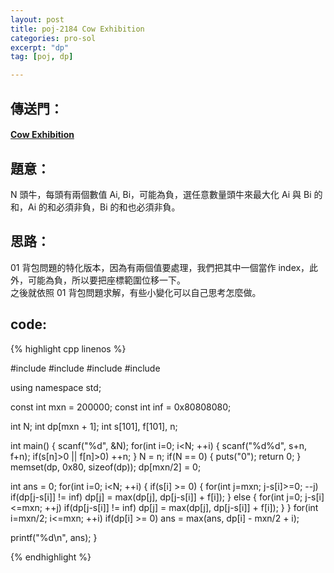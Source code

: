 ```yaml
---
layout: post
title: poj-2184 Cow Exhibition
categories: pro-sol
excerpt: "dp"
tag: [poj, dp]

---
```


## 傳送門：

#### [Cow Exhibition](http://poj.org/problem?id=2184)

## 題意：

N 頭牛，每頭有兩個數值 Ai, Bi，可能為負，選任意數量頭牛來最大化 Ai 與 Bi 的和，Ai 的和必須非負，Bi 的和也必須非負。  

## 思路：

01 背包問題的特化版本，因為有兩個值要處理，我們把其中一個當作 index，此外，可能為負，所以要把座標範圍位移一下。  
之後就依照 01 背包問題求解，有些小變化可以自己思考怎麼做。

## code:

{% highlight cpp linenos %}

#include <cstdio>
#include <iostream>
#include <algorithm>
#include <cstring>

using namespace std;

const int mxn = 200000;
const int inf = 0x80808080;

int N;
int dp[mxn + 1];
int s[101], f[101], n;

int main() {
  scanf("%d", &N);
  for(int i=0; i<N; ++i) {
    scanf("%d%d", s+n, f+n);
    if(s[n]>0 || f[n]>0) ++n;
  }
  N = n;
  if(N == 0) {
    puts("0");
    return 0;
  }
  memset(dp, 0x80, sizeof(dp));
  dp[mxn/2] = 0;

  int ans = 0;
  for(int i=0; i<N; ++i) {
    if(s[i] >= 0) {
      for(int j=mxn; j-s[i]>=0; --j) if(dp[j-s[i]] != inf)
        dp[j] = max(dp[j], dp[j-s[i]] + f[i]);
    }
    else {
      for(int j=0; j-s[i]<=mxn; ++j) if(dp[j-s[i]] != inf)
        dp[j] = max(dp[j], dp[j-s[i]] + f[i]);
    }
  }
  for(int i=mxn/2; i<=mxn; ++i) if(dp[i] >= 0)
    ans = max(ans, dp[i] - mxn/2 + i);

  printf("%d\n", ans);
}

{% endhighlight %}
